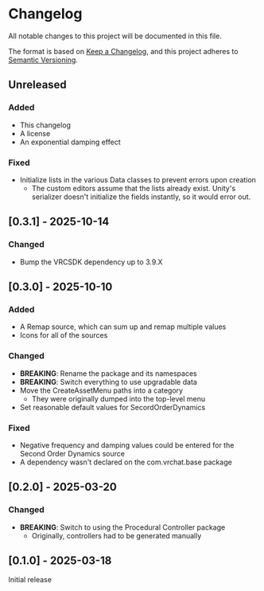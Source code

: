 # Changelog

All notable changes to this project will be documented in this file.

The format is based on [Keep a Changelog](https://keepachangelog.com/en/1.1.0/),
and this project adheres to [Semantic Versioning](https://semver.org/spec/v2.0.0.html).

## Unreleased

### Added

- This changelog
- A license
- An exponential damping effect

### Fixed

- Initialize lists in the various Data classes to prevent errors upon creation
  - The custom editors assume that the lists already exist. Unity's serializer doesn't initialize the fields instantly, so it would error out.

## [0.3.1] - 2025-10-14

### Changed

- Bump the VRCSDK dependency up to 3.9.X

## [0.3.0] - 2025-10-10

### Added

- A Remap source, which can sum up and remap multiple values
- Icons for all of the sources

### Changed

- **BREAKING**: Rename the package and its namespaces
- **BREAKING**: Switch everything to use upgradable data
- Move the CreateAssetMenu paths into a category
  - They were originally dumped into the top-level menu
- Set reasonable default values for SecordOrderDynamics

### Fixed

- Negative frequency and damping values could be entered for the Second Order Dynamics source
- A dependency wasn't declared on the com.vrchat.base package

## [0.2.0] - 2025-03-20

### Changed

- **BREAKING**: Switch to using the Procedural Controller package
  - Originally, controllers had to be generated manually

## [0.1.0] - 2025-03-18

Initial release